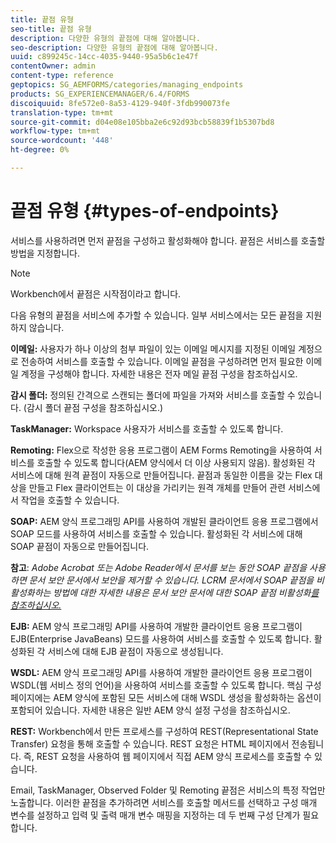 ```yaml
---
title: 끝점 유형
seo-title: 끝점 유형
description: 다양한 유형의 끝점에 대해 알아봅니다.
seo-description: 다양한 유형의 끝점에 대해 알아봅니다.
uuid: c899245c-14cc-4035-9440-95a5b6c1e47f
contentOwner: admin
content-type: reference
geptopics: SG_AEMFORMS/categories/managing_endpoints
products: SG_EXPERIENCEMANAGER/6.4/FORMS
discoiquuid: 8fe572e0-8a53-4129-940f-3fdb990073fe
translation-type: tm+mt
source-git-commit: d04e08e105bba2e6c92d93bcb58839f1b5307bd8
workflow-type: tm+mt
source-wordcount: '448'
ht-degree: 0%

---
```



# 끝점 유형 {#types-of-endpoints}

서비스를 사용하려면 먼저 끝점을 구성하고 활성화해야 합니다. 끝점은 서비스를 호출할 방법을 지정합니다.

>[!NOTE]
>
>Workbench에서 끝점은 시작점이라고 합니다.

다음 유형의 끝점을 서비스에 추가할 수 있습니다. 일부 서비스에서는 모든 끝점을 지원하지 않습니다.

**이메일:** 사용자가 하나 이상의 첨부 파일이 있는 이메일 메시지를 지정된 이메일 계정으로 전송하여 서비스를 호출할 수 있습니다. 이메일 끝점을 구성하려면 먼저 필요한 이메일 계정을 구성해야 합니다. 자세한 내용은 전자 메일 끝점 구성을 참조하십시오.

**감시 폴더:** 정의된 간격으로 스캔되는 폴더에 파일을 가져와 서비스를 호출할 수 있습니다. (감시 폴더 끝점 구성을 참조하십시오.)

**TaskManager:** Workspace 사용자가 서비스를 호출할 수 있도록 합니다.

**Remoting:** Flex으로 작성한 응용 프로그램이 AEM Forms Remoting을 사용하여 서비스를 호출할 수 있도록 합니다(AEM 양식에서 더 이상 사용되지 않음). 활성화된 각 서비스에 대해 원격 끝점이 자동으로 만들어집니다. 끝점과 동일한 이름을 갖는 Flex 대상을 만들고 Flex 클라이언트는 이 대상을 가리키는 원격 개체를 만들어 관련 서비스에서 작업을 호출할 수 있습니다.

**SOAP:** AEM 양식 프로그래밍 API를 사용하여 개발된 클라이언트 응용 프로그램에서 SOAP 모드를 사용하여 서비스를 호출할 수 있습니다. 활성화된 각 서비스에 대해 SOAP 끝점이 자동으로 만들어집니다.

**참고**: *Adobe Acrobat 또는 Adobe Reader에서 문서를 보는 동안 SOAP 끝점을 사용하면 문서 보안 문서에서 보안을 제거할 수 있습니다. LCRM 문서에서 SOAP 끝점을 비활성화하는 방법에 대한 자세한 내용은 문서 보안 문서에 대한 SOAP 끝점 비활성화[를 참조하십시오.](/help/forms/using/admin-help/configuring-client-server-options.md#disable-soap-endpoints-for-document-security-documents)*

**EJB:** AEM 양식 프로그래밍 API를 사용하여 개발한 클라이언트 응용 프로그램이 EJB(Enterprise JavaBeans) 모드를 사용하여 서비스를 호출할 수 있도록 합니다. 활성화된 각 서비스에 대해 EJB 끝점이 자동으로 생성됩니다.

**WSDL:** AEM 양식 프로그래밍 API를 사용하여 개발한 클라이언트 응용 프로그램이 WSDL(웹 서비스 정의 언어)을 사용하여 서비스를 호출할 수 있도록 합니다. 핵심 구성 페이지에는 AEM 양식에 포함된 모든 서비스에 대해 WSDL 생성을 활성화하는 옵션이 포함되어 있습니다. 자세한 내용은 일반 AEM 양식 설정 구성을 참조하십시오.

**REST:** Workbench에서 만든 프로세스를 구성하여 REST(Representational State Transfer) 요청을 통해 호출할 수 있습니다. REST 요청은 HTML 페이지에서 전송됩니다. 즉, REST 요청을 사용하여 웹 페이지에서 직접 AEM 양식 프로세스를 호출할 수 있습니다.

Email, TaskManager, Observed Folder 및 Remoting 끝점은 서비스의 특정 작업만 노출합니다. 이러한 끝점을 추가하려면 서비스를 호출할 메서드를 선택하고 구성 매개 변수를 설정하고 입력 및 출력 매개 변수 매핑을 지정하는 데 두 번째 구성 단계가 필요합니다.
